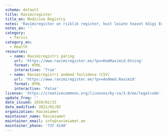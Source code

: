 ```yaml
---
schema: default
title: Ravimiregister
title_en: Medicine Registry
notes: 'Ravimiregister on riiklik register, kust leiate teavet kõigi Eestis müügil olevate ravimite ning nende erinevate pakendite kohta. Lisaks ravimi põhiandmetele, nagu toimeaine, ravimvorm ja tugevus, on registris kirjas ka ravimi soodustuse info, Eestis kehtiv piirhind ning viimane kuupäev, mil ravimit Eestisse toodi. Müügiloaga ravimite juurde on lisatud ravimi omaduste kokkuvõte (SPC), pakendi infoleht (PIL) ja pakendimärgistuse tekst.'
notes_en: ''
category:
  - Tervis
category_en:
  - Health
resources:
  - name: Ravimiregistri päring
    url: 'https://www.ravimiregister.ee/?pv=HumRavimid.Otsing'
    format: HTML
    interactive: 'True'
  - name: Ravimiregistri andmed failidena (CSV)
    url: 'https://www.ravimiregister.ee/?pv=Andmed.Ravimid'
    format: HTML
    interactive: 'False'
license: 'https://creativecommons.org/licenses/by-sa/3.0/ee/legalcode'
update_freq: ''
date_issued: 2019/02/15
date_modified: 2021/01/02
organization: Ravimiamet
maintainer_name: Ravimiamet
maintainer_email: info@ravimiamet.ee
maintainer_phone: '737 4140'
---
```

